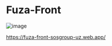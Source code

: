 # Fuza-Front

![image](https://user-images.githubusercontent.com/91363364/206831324-13ccc278-a514-4412-82ff-f1eb61abc8a6.png)

https://fuza-front-sosgroup-uz.web.app/
